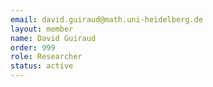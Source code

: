 ```yaml
---
email: david.guiraud@math.uni-heidelberg.de
layout: member
name: David Guiraud
order: 999
role: Researcher
status: active
---
```


